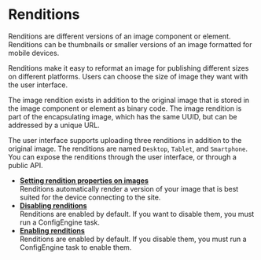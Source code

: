 # Renditions

Renditions are different versions of an image component or element. Renditions can be thumbnails or smaller versions of an image formatted for mobile devices.

Renditions make it easy to reformat an image for publishing different sizes on different platforms. Users can choose the size of image they want with the user interface.

The image rendition exists in addition to the original image that is stored in the image component or element as binary code. The image rendition is part of the encapsulating image, which has the same UUID, but can be addressed by a unique URL.

The user interface supports uploading three renditions in addition to the original image. The renditions are named `Desktop`, `Tablet`, and `Smartphone`. You can expose the renditions through the user interface, or through a public API.

-   **[Setting rendition properties on images](../renditions/rend_images.md)**  
Renditions automatically render a version of your image that is best suited for the device connecting to the site.
-   **[Disabling renditions](../renditions/rend_disable.md)**  
Renditions are enabled by default. If you want to disable them, you must run a ConfigEngine task.
-   **[Enabling renditions](../renditions/rend_enable.md)**  
Renditions are enabled by default. If you disable them, you must run a ConfigEngine task to enable them.


